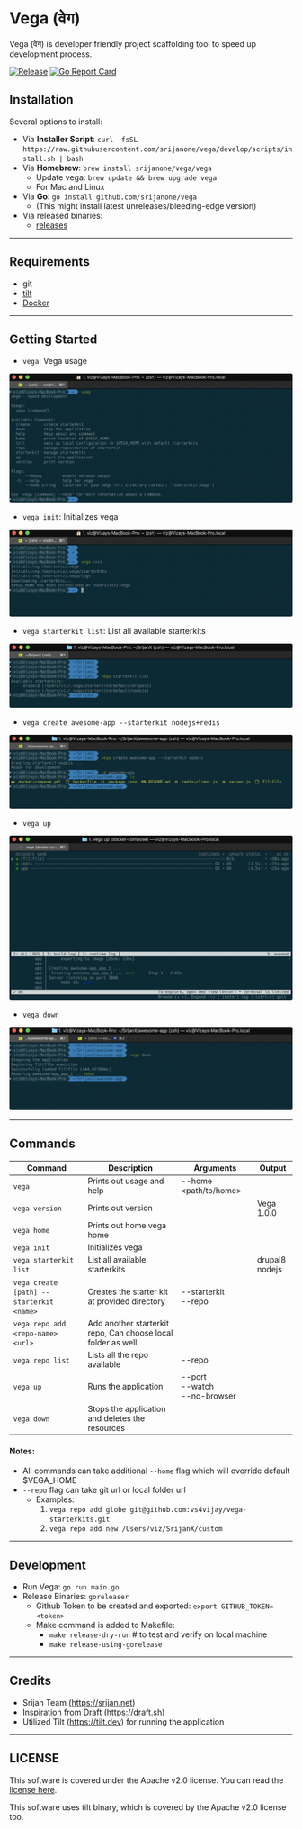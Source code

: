 # Vega (वेग)

Vega (वेग) is developer friendly project scaffolding tool to speed up development process.

[![Release](https://github.com/srijanone/vega/workflows/Release/badge.svg)](https://github.com/srijanone/vega/releases)
[![Go Report Card](https://goreportcard.com/badge/github.com/srijanone/vega)](https://goreportcard.com/report/github.com/srijanone/vega)

## Installation

Several options to install:

- Via **Installer Script**: `curl -fsSL https://raw.githubusercontent.com/srijanone/vega/develop/scripts/install.sh | bash`
- Via **Homebrew**: `brew install srijanone/vega/vega`
  - Update vega: `brew update && brew upgrade vega`
  - For Mac and Linux
- Via **Go**: `go install github.com/srijanone/vega`
  - (This might install latest unreleases/bleeding-edge version)
- Via released binaries:
  - [releases](https://github.com/srijanone/vega/releases)

---

## Requirements

- git
- [tilt](https://docs.tilt.dev/install.html)
- [Docker](https://docs.docker.com/install/)

---

## Getting Started

- `vega`: Vega usage

![vega usage](_screenshots/vega_usage.png)

- `vega init`: Initializes vega

![vega init](_screenshots/vega_init.png)

- `vega starterkit list`: List all available starterkits

![vega starterkit list](_screenshots/vega_starterkit_list.png)

- `vega create awesome-app --starterkit nodejs+redis`

![vega create](_screenshots/vega_create.png)

- `vega up`

![vega down](_screenshots/vega_up.png)

- `vega down`

![vega down](_screenshots/vega_down.png)

---

## Commands

| Command                                      | Description                                                                           | Arguments                                       | Output     |
| -------------------------------------------- | ------------------------------------------------------------------------------------- | ----------------------------------------------- | ---------- |
| `vega`                                         | Prints out usage and help                                                             | \--home <path/to/home>                          |            |
| `vega version`                                 | Prints out version                                                                    |                                                 | Vega 1.0.0 |
| `vega home`                                    | Prints out home vega home                                                             |                                                 |            |
| `vega init`                                    | Initializes vega                                                                      |                                                 |            |
| `vega starterkit list`                         | List all available starterkits                                                        |                                                 | drupal8<br>nodejs    |
| `vega create [path] --starterkit <name>`       | Creates the starter kit at provided directory                                         | \--starterkit <name><br>\--repo <repo>          |            |
| `vega repo add <repo-name> <url>`              | Add another starterkit repo, Can choose local folder as well                          |                                                 |            |
| `vega repo list`                               | Lists all the repo available                                                          | \--repo <repo>                                  |            |
| `vega up`                                      | Runs the application                                                                  | \--port <log-port><br>\--watch<br>\--no-browser |            |
| `vega down`                                    | Stops the application and deletes the resources                                       |                                                 |            |

#### Notes:
- All commands can take additional `--home` flag which will override default $VEGA_HOME
- `--repo` flag can take git url or local folder url
  - Examples:
    1. `vega repo add globe git@github.com:vs4vijay/vega-starterkits.git`
    2. `vega repo add new /Users/viz/SrijanX/custom`

---

## Development

- Run Vega: `go run main.go`
- Release Binaries: `goreleaser`
  - Github Token to be created and exported: `export GITHUB_TOKEN=<token>`
  - Make command is added to Makefile:
    - `make release-dry-run`        # to test and verify on local machine
    - `make release-using-gorelease`

---

## Credits

- Srijan Team (https://srijan.net)
- Inspiration from Draft (https://draft.sh)
- Utilized Tilt (https://tilt.dev) for running the application 

---

## LICENSE

This software is covered under the Apache v2.0 license. You can read the [license here](LICENSE).

This software uses tilt binary, which is covered by the Apache v2.0 license too.